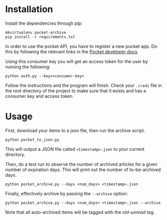 # Installation

Install the dependencies through pip:

```
mkvirtualenv pocket-archive
pip install -r requirements.txt
```

In order to use the pocket API, you have to register a new pocket app. Do this by following the relevant links in the [Pocket developer docs](http://getpocket.com/developer/docs/overview).

Using this consumer key you will get an access token for the user by running the following:

```
python auth.py --key=<consumer-key>
```

Follow the instructions and the program will finish. Check your `.creds` file in the root directory of the project to make sure that it exists and has a consumer key and access token.

# Usage

First, download your items to a json file, then run the archive script.

```
python pocket_to_json.py
```

This will output a JSON file called `<timestamp>.json` to your current directory.

Then, do a test run to observe the number of archived articles for a given number of expiration days. This will print out the number of to-be-archived days.
```
python pocket_archive.py --days <num_days> <timestamp>.json
```
Finally, effectively archive by passing the `--archive` option: 
```
python pocket_archive.py --days <num_days> <timestamp>.json --archive
```
Note that all auto-archived items will be tagged with the _old-unread_ tag.


